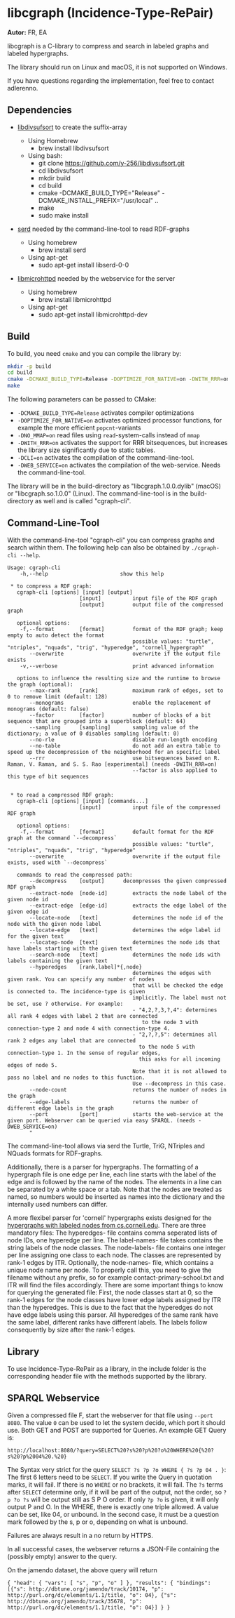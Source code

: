 # libcgraph (Incidence-Type-RePair)

**Autor:** FR, EA

libcgraph is a C-library to compress and search in labeled graphs and labeled hypergraphs.

The library should run on Linux and macOS, it is not supported on Windows.

If you have questions regarding the implementation, feel free to contact adlerenno.

## Dependencies

- [libdivsufsort](https://github.com/y-256/libdivsufsort) to create the suffix-array
  - Using Homebrew
    - brew install libdivsufsort
  - Using bash:
    - git clone https://github.com/y-256/libdivsufsort.git
    - cd libdivsufsort
    - mkdir build
    - cd build
    - cmake -DCMAKE_BUILD_TYPE="Release" -DCMAKE_INSTALL_PREFIX="/usr/local" ..
    - make
    - sudo make install
    
- [serd](https://github.com/drobilla/serd) needed by the command-line-tool to read RDF-graphs
  - Using homebrew
    - brew install serd
  - Using apt-get
    - sudo apt-get install libserd-0-0

- [libmicrohttpd]() needed by the webservice for the server
  - Using homebrew
    - brew install libmicrohttpd
  - Using apt-get
    - sudo apt-get install libmicrohttpd-dev

## Build

To build, you need `cmake` and you can compile the library by:

```bash
mkdir -p build
cd build
cmake -DCMAKE_BUILD_TYPE=Release -DOPTIMIZE_FOR_NATIVE=on -DWITH_RRR=on ..
make
```

The following parameters can be passed to CMake:

- `-DCMAKE_BUILD_TYPE=Release` activates compiler optimizations
- `-DOPTIMIZE_FOR_NATIVE=on` activates optimized processor functions, for example the more efficient `popcnt`-variants
- `-DNO_MMAP=on` read files using `read`-system-calls instead of `mmap`
- `-DWITH_RRR=on` activates the support for RRR bitsequences, but increases the library size significantly due to static tables. 
- `-DCLI=on` activates the compilation of the command-line-tool.
- `-DWEB_SERVICE=on` activates the compilation of the web-service. Needs the command-line-tool.

The library will be in the build-directory as "libcgraph.1.0.0.dylib" (macOS) or "libcgraph.so.1.0.0" (Linux).
The command-line-tool is in the build-directory as well and is called "cgraph-cli".

## Command-Line-Tool

With the command-line-tool "cgraph-cli" you can compress graphs and search within them.
The following help can also be obtained by `./cgraph-cli --help`.

```
Usage: cgraph-cli
    -h,--help                       show this help

 * to compress a RDF graph:
   cgraph-cli [options] [input] [output]
                       [input]          input file of the RDF graph
                       [output]         output file of the compressed graph

   optional options:
    -f,--format        [format]         format of the RDF graph; keep empty to auto detect the format
                                        possible values: "turtle", "ntriples", "nquads", "trig", "hyperedge", "cornell_hypergraph"
       --overwrite                      overwrite if the output file exists
    -v,--verbose                        print advanced information

   options to influence the resulting size and the runtime to browse the graph (optional):
       --max-rank      [rank]           maximum rank of edges, set to 0 to remove limit (default: 128)
       --monograms                      enable the replacement of monograms (default: false)
       --factor        [factor]         number of blocks of a bit sequence that are grouped into a superblock (default: 64)
       --sampling      [sampling]       sampling value of the dictionary; a value of 0 disables sampling (default: 0)
       --no-rle                         disable run-length encoding
       --no-table                       do not add an extra table to speed up the decompression of the neighborhood for an specific label
       --rrr                            use bitsequences based on R. Raman, V. Raman, and S. S. Rao [experimental] (needs -DWITH_RRR=on)
                                        --factor is also applied to this type of bit sequences


 * to read a compressed RDF graph:
   cgraph-cli [options] [input] [commands...]
                       [input]          input file of the compressed RDF graph

   optional options:
    -f,--format        [format]         default format for the RDF graph at the command `--decompress`
                                        possible values: "turtle", "ntriples", "nquads", "trig", "hyperedge"
       --overwrite                      overwrite if the output file exists, used with `--decompress`

   commands to read the compressed path:
       --decompress    [output]      decompresses the given compressed RDF graph
       --extract-node  [node-id]        extracts the node label of the given node id
       --extract-edge  [edge-id]        extracts the edge label of the given edge id
       --locate-node   [text]           determines the node id of the node with the given node label
       --locate-edge   [text]           determines the edge label id for the given text
       --locatep-node  [text]           determines the node ids that have labels starting with the given text
       --search-node   [text]           determines the node ids with labels containing the given text
       --hyperedges    [rank,label]*{,node}
                                        determines the edges with given rank. You can specify any number of nodes
                                        that will be checked the edge is connected to. The incidence-type is given 
                                        implicitly. The label must not be set, use ? otherwise. For example:
                                        - "4,2,?,3,?,4": determines all rank 4 edges with label 2 that are connected
                                           to the node 3 with connection-type 2 and node 4 with connection-type 4.
                                        - "2,?,?,5": determines all rank 2 edges any label that are connected
                                          to the node 5 with connection-type 1. In the sense of regular edges, 
                                          this asks for all incoming edges of node 5.
                                        Note that it is not allowed to pass no label and no nodes to this function.
                                        Use --decompress in this case.
       --node-count                     returns the number of nodes in the graph
       --edge-labels                    returns the number of different edge labels in the graph
       --port          [port]           starts the web-service at the given port. Webserver can be queried via easy SPARQL. (needs -DWEB_SERVICE=on)
       "
```

The command-line-tool allows via serd the Turtle, TriG, NTriples and NQuads formats for RDF-graphs. 

Additionally, there is a parser for hypergraphs. 
The formatting of a hypergraph file is one edge per line, 
each line starts with the label of the edge and is followed by the name of the nodes. 
The elements in a line can be separated by a white space or a tab. 
Note that the nodes are treated as named, 
so numbers would be inserted as names into the dictionary and the internally used numbers can differ.

A more flexibel parser for 'cornell' hypergraphs exists designed for the [hypergraphs with labeled nodes from cs.cornell.edu](https://www.cs.cornell.edu/~arb/data/).
There are three mandatory files: The hyperedges- file contains comma seperated lists of node IDs, one hyperedge per line.
The label-names- file takes contains the string labels of the node classes.
The node-labels- file contains one integer per line assigning one class to each node. The classes are represented by rank-1 edges by ITR.
Optionally, the node-names- file, which contains a unique node name per node.
To properly call this, you need to give the filename without any prefix, so for example contact-primary-school.txt and ITR will find the files accordingly.
There are some important things to know for querying the generated file:
First, the node classes start at 0, so the rank-1 edges for the node classes have lower edge labels assigned by ITR than the hyperedges. 
This is due to the fact that the hyperedges do not have edge labels using this parser. 
All hyperedges of the same rank have the same label, different ranks have different labels. 
The labels follow consequently by size after the rank-1 edges.

## Library

To use Incidence-Type-RePair as a library, in the include folder is the corresponding header file with the methods supported by the library.

## SPARQL Webservice

Given a compressed file F, start the webserver for that file using ```--port 8080```. 
The value ```0``` can be used to let the system decide, which port it should use.
Both GET and POST are supported for Queries. An example GET Query is:

```http://localhost:8080/?query=SELECT%20?s%20?p%20?o%20WHERE%20{%20?s%20?p%2004%20.%20}```

The Syntax very strict for the query ```SELECT ?s ?p ?o WHERE { ?s ?p 04 . }```: 
The first 6 letters need to be ```SELECT```. If you write the Query in quotation marks, it will fail. 
If there is no ```WHERE``` or no brackets, it will fail. 
The ```?s``` terms after ```SELECT``` determine only, if it will be part of the output, not the order, so ```?p ?o ?s``` will be output still as S P O order.
If only ```?p ?o``` is given, it will only output P and O.
In the WHERE, there is exactly one triple allowed. A value can be set, like 04, or unbound. 
In the second case, it must be a question mark followed by the s, p or o, depending on what is unbound.

Failures are always result in a no return by HTTPS.

In all successful cases, the webserver returns a JSON-File containing the (possibly empty) answer to the query.

On the jamendo dataset, the above query will return

```{ "head": { "vars": [ "s", "p", "o" ] }, "results": { "bindings": [{"s": http://dbtune.org/jamendo/track/10174, "p": http://purl.org/dc/elements/1.1/title, "o": 04}, {"s": http://dbtune.org/jamendo/track/35678, "p": http://purl.org/dc/elements/1.1/title, "o": 04}] } }```

